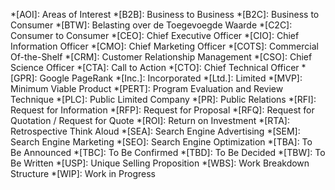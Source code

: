 *[AOI]:                     Areas of Interest
*[B2B]:                     Business to Business
*[B2C]:                     Business to Consumer
*[BTW]:                     Belasting over de Toegevoegde Waarde
*[C2C]:                     Consumer to Consumer
*[CEO]:                     Chief Executive Officer
*[CIO]:                     Chief Information Officer
*[CMO]:                     Chief Marketing Officer
*[COTS]:                    Commercial Of-the-Shelf
*[CRM]:                     Customer Relationship Management
*[CSO]:                     Chief Science Officer
*[CTA]:                     Call to Action
*[CTO]:                     Chief Technical Officer
*[GPR]:                     Google PageRank
*[Inc.]:                    Incorporated
*[Ltd.]:                    Limited
*[MVP]:                     Minimum Viable Product
*[PERT]:                    Program Evaluation and Review Technique
*[PLC]:                     Public Limited Company
*[PR]:                      Public Relations
*[RFI]:                     Request for Information
*[RFP]:                     Request for Proposal
*[RFQ]:                     Request for Quotation / Request for Quote
*[ROI]:                     Return on Investment
*[RTA]:                     Retrospective Think Aloud
*[SEA]:                     Search Engine Advertising
*[SEM]:                     Search Engine Marketing
*[SEO]:                     Search Engine Optimization
*[TBA]:                     To Be Announced
*[TBC]:                     To Be Confirmed
*[TBD]:                     To Be Decided
*[TBW]:                     To Be Written
*[USP]:                     Unique Selling Proposition
*[WBS]:                     Work Breakdown Structure
*[WIP]:                     Work in Progress